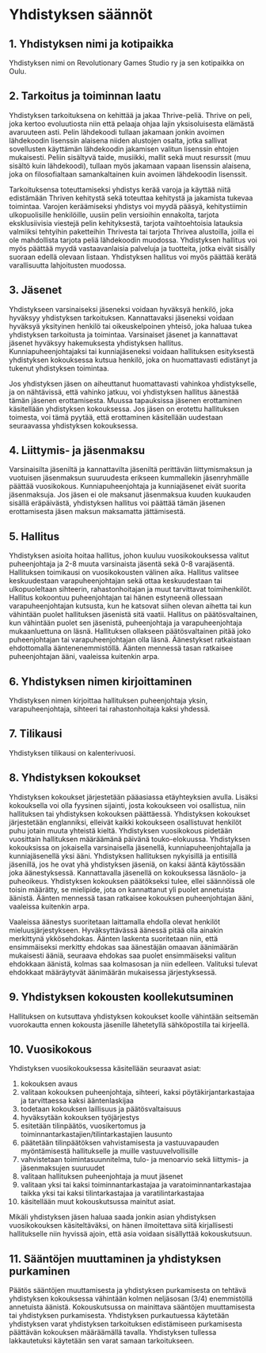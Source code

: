 # Yhdistyksen säännöt

## 1. Yhdistyksen nimi ja kotipaikka

Yhdistyksen nimi on Revolutionary Games Studio ry ja sen kotipaikka on
Oulu.

## 2. Tarkoitus ja toiminnan laatu

Yhdistyksen tarkoituksena on kehittää ja jakaa Thrive-peliä. Thrive on
peli, joka kertoo evoluutiosta niin että pelaaja ohjaa lajin
yksisoluisesta elämästä avaruuteen asti. Pelin lähdekoodi tullaan
jakamaan jonkin avoimen lähdekoodin lisenssin alaisena niiden
alustojen osalta, jotka sallivat sovellusten käyttämän lähdekoodin
jakamisen valitun lisenssin ehtojen mukaisesti. Peliin sisältyvä
taide, musiikki, mallit sekä muut resurssit (muu sisältö kuin
lähdekoodi), tullaan myös jakamaan vapaan lisenssin alaisena, joka on
filosofialtaan samankaltainen kuin avoimen lähdekoodin lisenssit.

Tarkoituksensa toteuttamiseksi yhdistys kerää varoja ja käyttää niitä
edistämään Thriven kehitystä sekä toteuttaa kehitystä ja jakamista
tukevaa toimintaa. Varojen keräämiseksi yhdistys voi myydä pääsyä,
kehitystiimin ulkopuolisille henkilöille, uusiin pelin versioihin
ennakolta, tarjota eksklusiivisia viestejä pelin kehityksestä, tarjota
vaihtoehtoisia latauksia valmiiksi tehtyihin paketteihin Thrivesta tai
tarjota Thrivea alustoilla, joilla ei ole mahdollista tarjota peliä
lähdekoodin muodossa. Yhdistyksen hallitus voi myös päättää myydä
vastaavanlaisia palveluja ja tuotteita, jotka eivät sisälly suoraan
edellä olevaan listaan. Yhdistyksen hallitus voi myös päättää kerätä
varallisuutta lahjoitusten muodossa.

## 3. Jäsenet

Yhdistykseen varsinaiseksi jäseneksi voidaan hyväksyä henkilö, joka
hyväksyy yhdistyksen tarkoituksen. Kannattavaksi jäseneksi voidaan
hyväksyä yksityinen henkilö tai oikeuskelpoinen yhteisö, joka haluaa
tukea yhdistyksen tarkoitusta ja toimintaa. Varsinaiset jäsenet ja
kannattavat jäsenet hyväksyy hakemuksesta yhdistyksen
hallitus. Kunniapuheenjohtajaksi tai kunniajäseneksi voidaan
hallituksen esityksestä yhdistyksen kokouksessa kutsua henkilö, joka
on huomattavasti edistänyt ja tukenut yhdistyksen toimintaa.

Jos yhdistyksen jäsen on aiheuttanut huomattavasti vahinkoa
yhdistykselle, ja on nähtävissä, että vahinko jatkuu, voi yhdistyksen
hallitus äänestää tämän jäsenen erottamisesta. Muussa tapauksissa
jäsenen erottaminen käsitellään yhdistyksen kokouksessa. Jos jäsen on
erotettu hallituksen toimesta, voi tämä pyytää, että erottaminen
käsitellään uudestaan seuraavassa yhdistyksen kokouksessa.

## 4. Liittymis- ja jäsenmaksu

Varsinaisilta jäseniltä ja kannattavilta jäseniltä perittävän
liittymismaksun ja vuotuisen jäsenmaksun suuruudesta erikseen
kummallekin jäsenryhmälle päättää vuosikokous. Kunniapuheenjohtaja ja
kunniajäsenet eivät suorita jäsenmaksuja. Jos jäsen ei ole maksanut
jäsenmaksua kuuden kuukauden sisällä eräpäivästä, yhdistyksen hallitus
voi päättää tämän jäsenen erottamisesta jäsen maksun maksamatta
jättämisestä.

## 5. Hallitus

Yhdistyksen asioita hoitaa hallitus, johon kuuluu vuosikokouksessa
valitut puheenjohtaja ja 2-8 muuta varsinaista jäsentä sekä 0-8
varajäsentä. Hallituksen toimikausi on vuosikokousten välinen
aika. Hallitus valitsee keskuudestaan varapuheenjohtajan sekä ottaa
keskuudestaan tai ulkopuoleltaan sihteerin, rahastonhoitajan ja muut
tarvittavat toimihenkilöt. Hallitus kokoontuu puheenjohtajan tai hänen
estyneenä ollessaan varapuheenjohtajan kutsusta, kun he katsovat
siihen olevan aihetta tai kun vähintään puolet hallituksen jäsenistä
sitä vaatii. Hallitus on päätösvaltainen, kun vähintään puolet sen
jäsenistä, puheenjohtaja ja varapuheenjohtaja mukaanluettuna on
läsnä. Hallituksen ollakseen päätösvaltainen pitää joko puheenjohtajan
tai varapuheenjohtajan olla läsnä. Äänestykset ratkaistaan
ehdottomalla ääntenenemmistöllä. Äänten mennessä tasan ratkaisee
puheenjohtajan ääni, vaaleissa kuitenkin arpa.

## 6. Yhdistyksen nimen kirjoittaminen

Yhdistyksen nimen kirjoittaa hallituksen puheenjohtaja yksin,
varapuheenjohtaja, sihteeri tai rahastonhoitaja kaksi yhdessä.

## 7. Tilikausi

Yhdistyksen tilikausi on kalenterivuosi.

## 8. Yhdistyksen kokoukset

Yhdistyksen kokoukset järjestetään pääasiassa etäyhteyksien
avulla. Lisäksi kokouksella voi olla fyysinen sijainti, josta
kokoukseen voi osallistua, niin hallituksen tai yhdistyksen kokouksen
päättäessä. Yhdistyksen kokoukset järjestetään englanniksi, elleivät
kaikki kokoukseen osallistuvat henkilöt puhu jotain muuta yhteistä
kieltä. Yhdistyksen vuosikokous pidetään vuosittain hallituksen
määräämänä päivänä touko-elokuussa. Yhdistyksen kokouksissa on
jokaisella varsinaisella jäsenellä, kunniapuheenjohtajalla ja
kunniajäsenellä yksi ääni. Yhdistyksen hallituksen nykyisillä ja
entisillä jäsenillä, jos he ovat yhä yhdistyksen jäseniä, on kaksi
ääntä käytössään joka äänestyksessä. Kannattavalla jäsenellä on
kokouksessa läsnäolo- ja puheoikeus. Yhdistyksen kokouksen päätökseksi
tulee, ellei säännöissä ole toisin määrätty, se mielipide, jota on
kannattanut yli puolet annetuista äänistä. Äänten mennessä tasan
ratkaisee kokouksen puheenjohtajan ääni, vaaleissa kuitenkin arpa.

Vaaleissa äänestys suoritetaan laittamalla ehdolla olevat henkilöt
mieluusjärjestykseen. Hyväksyttävässä äänessä pitää olla ainakin
merkittynä ykkösehdokas. Äänten laskenta suoritetaan niin, että
ensimmäiseksi merkitty ehdokas saa äänestäjän omaavan äänimäärän
mukaisesti ääniä, seuraava ehdokas saa puolet ensimmäiseksi valitun
ehdokkaan äänistä, kolmas saa kolmasosan ja niin edelleen. Valituksi
tulevat ehdokkaat määräytyvät äänimäärän mukaisessa järjestyksessä.

## 9. Yhdistyksen kokousten koollekutsuminen

Hallituksen on kutsuttava yhdistyksen kokoukset koolle vähintään
seitsemän vuorokautta ennen kokousta jäsenille lähetetyllä
sähköpostilla tai kirjeellä.

## 10. Vuosikokous

Yhdistyksen vuosikokouksessa käsitellään seuraavat asiat:
1. kokouksen avaus
2. valitaan kokouksen puheenjohtaja, sihteeri, kaksi
   pöytäkirjantarkastajaa ja tarvittaessa kaksi ääntenlaskijaa
3. todetaan kokouksen laillisuus ja päätösvaltaisuus
4. hyväksytään kokouksen työjärjestys
5. esitetään tilinpäätös, vuosikertomus ja
   toiminnantarkastajien/tilintarkastajien lausunto
6. päätetään tilinpäätöksen vahvistamisesta ja vastuuvapauden
   myöntämisestä hallitukselle ja muille vastuuvelvollisille
7. vahvistetaan toimintasuunnitelma, tulo- ja menoarvio sekä
   liittymis- ja jäsenmaksujen suuruudet
8. valitaan hallituksen puheenjohtaja ja muut jäsenet
9. valitaan yksi tai kaksi toiminnantarkastajaa ja
   varatoiminnantarkastajaa taikka yksi tai kaksi tilintarkastajaa ja
   varatilintarkastajaa
10. käsitellään muut kokouskutsussa mainitut asiat.

Mikäli yhdistyksen jäsen haluaa saada jonkin asian yhdistyksen
vuosikokouksen käsiteltäväksi, on hänen ilmoitettava siitä
kirjallisesti hallitukselle niin hyvissä ajoin, että asia voidaan
sisällyttää kokouskutsuun.

## 11. Sääntöjen muuttaminen ja yhdistyksen purkaminen

Päätös sääntöjen muuttamisesta ja yhdistyksen purkamisesta on tehtävä
yhdistyksen kokouksessa vähintään kolmen neljäsosan (3/4) enemmistöllä
annetuista äänistä. Kokouskutsussa on mainittava sääntöjen
muuttamisesta tai yhdistyksen purkamisesta. Yhdistyksen purkautuessa
käytetään yhdistyksen varat yhdistyksen tarkoituksen edistämiseen
purkamisesta päättävän kokouksen määräämällä tavalla. Yhdistyksen
tullessa lakkautetuksi käytetään sen varat samaan tarkoitukseen.
